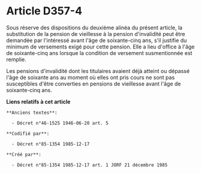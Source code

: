 # Article D357-4

Sous réserve des dispositions du deuxième alinéa du présent article, la substitution de la pension de vieillesse à la pension
d'invalidité peut être demandée par l'intéressé avant l'âge de soixante-cinq ans, s'il justifie du minimum de versements
exigé pour cette pension. Elle a lieu d'office à l'âge de soixante-cinq ans lorsque la condition de versement susmentionnée
est remplie. 

Les pensions d'invalidité dont les titulaires avaient déjà atteint ou dépassé l'âge de soixante ans au moment où elles ont
pris cours ne sont pas susceptibles d'être converties en pensions de vieillesse avant l'âge de soixante-cinq ans.

**Liens relatifs à cet article**

	**Anciens textes**:

	  - Décret n°46-1525 1946-06-20 art. 5

	**Codifié par**:

	  - Décret n°85-1354 1985-12-17

	**Créé par**:

	  - Décret n°85-1354 1985-12-17 art. 1 JORF 21 décembre 1985
